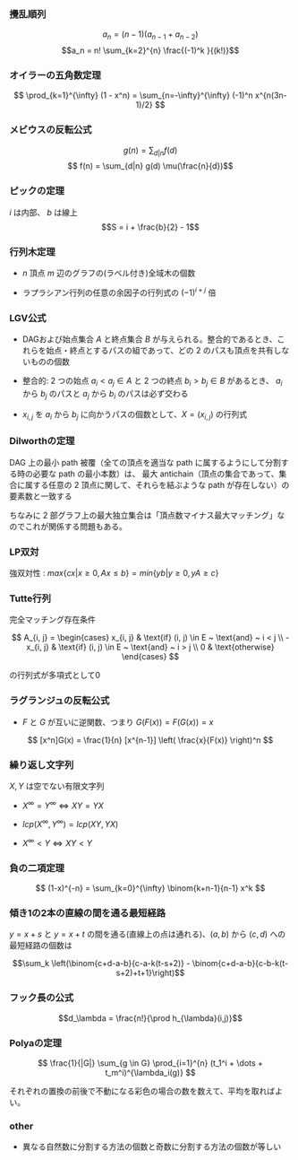 ### 攪乱順列

$$a_n = (n - 1) (a_{n-1} + a_{n-2})$$
$$a_n = n! \sum_{k=2}^{n} \frac{(-1)^k }{(k!)}$$ 

### オイラーの五角数定理

$$ \prod_{k=1}^{\infty} (1 - x^n) = \sum_{n=-\infty}^{\infty} (-1)^n x^{n(3n-1)/2} $$


### メビウスの反転公式

$$ g(n) = \sum_{d|n} f(d) $$
$$ f(n) = \sum_{d|n} g(d) \mu(\frac{n}{d})$$

### ピックの定理

$i$ は内部、 $b$ は線上
$$S = i + \frac{b}{2} - 1$$

### 行列木定理

- $n$ 頂点 $m$ 辺のグラフの(ラベル付き)全域木の個数

- ラプラシアン行列の任意の余因子の行列式の $(-1)^{i + j}$ 倍

### LGV公式

- DAGおよび始点集合 $A$ と終点集合 $B$ が与えられる。整合的であるとき、これらを始点・終点とするパスの組であって、どの $2$ のパスも頂点を共有しないものの個数 

- 整合的: $2$ つの始点 $a_i < a_j \in A$ と $2$ つの終点 $b_i > b_j \in B$ があるとき、 $a_i$ から $b_j$ のパスと $a_j$ から $b_i$ のパスは必ず交わる 

- $x_{i,j}$ を $a_i$ から $b_j$ に向かうパスの個数として、$X=(x_{i, j})$ の行列式

### Dilworthの定理

DAG 上の最小 path 被覆（全ての頂点を適当な path に属するようにして分割する時の必要な path の最小本数）は、 最大 antichain（頂点の集合であって、集合に属する任意の 2 頂点に関して、それらを結ぶような path が存在しない）の要素数と一致する

ちなみに 2 部グラフ上の最大独立集合は「頂点数マイナス最大マッチング」なのでこれが関係する問題もある。

### LP双対

強双対性 : $max\{cx | x \geq 0, Ax \leq b \} = min\{yb | y \geq 0, yA \geq c\}$

### Tutte行列

完全マッチング存在条件

$$
A_{i, j} = \begin{cases}
    x_{i, j} & \text{if} (i, j) \in E ~ \text{and} ~ i < j \\
    -x_{i, j} & \text{if}  (i, j) \in E ~ \text{and} ~ i > j \\
    0 & \text{otherwise}
  \end{cases}
$$

の行列式が多項式として0

### ラグランジュの反転公式

- $F$ と $G$ が互いに逆関数、つまり $G(F(x)) = F(G(x)) = x$

$$ [x^n]G(x) = \frac{1}{n} [x^{n-1}] \left( \frac{x}{F(x)} \right)^n
$$

### 繰り返し文字列

$X, Y$ は空でない有限文字列

- $X^\infty = Y^\infty \iff XY = YX$

- $lcp(X^\infty, Y^\infty) = lcp(XY, YX)$

- $X^\infty < Y \iff XY < Y$

### 負の二項定理

$$ (1-x)^{-n} = \sum_{k=0}^{\infty} \binom{k+n-1}{n-1} x^k $$

### 傾き1の2本の直線の間を通る最短経路

$y=x+s$ と $y=x+t$ の間を通る(直線上の点は通れる)、$(a,b)$ から $(c,d)$ への最短経路の個数は

$$\sum_k \left(\binom{c+d-a-b}{c-a-k(t-s+2)} - \binom{c+d-a-b}{c-b-k(t-s+2)+t+1}\right)$$

### フック長の公式

$$d_\lambda = \frac{n!}{\prod h_{\lambda}(i,j)}$$

### Polyaの定理

$$ \frac{1}{|G|} \sum_{g \in G} \prod_{i=1}^{n} (t_1^i + \dots + t_m^i)^{\lambda_i(g)} $$

それぞれの置換の前後で不動になる彩色の場合の数を数えて、平均を取ればよい。

### other

- 異なる自然数に分割する方法の個数と奇数に分割する方法の個数が等しい